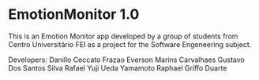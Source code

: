 # EmotionMonitor 1.0
This is an Emotion Monitor app developed by a group of students from Centro Universitário FEI as a project for the Software Engeneering subject.


Developers:
Danillo Ceccato Frazao
Everson Marins Carvalhaes
Gustavo Dos Santos Silva
Rafael Yuji Ueda Yamamoto
Raphael Griffo Duarte
